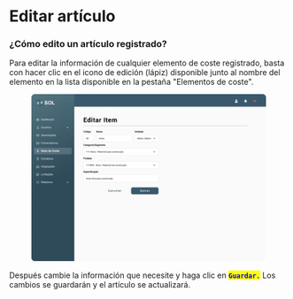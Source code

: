 # Editar artículo

### ¿Cómo edito un artículo registrado?

Para editar la información de cualquier elemento de coste registrado, basta con hacer clic en el icono de edición (lápiz) disponible junto al nombre del elemento en la lista disponible en la pestaña "Elementos de coste".

<figure><img src="../../../.gitbook/assets/Editar item.png" alt=""><figcaption></figcaption></figure>

Después cambie la información que necesite y haga clic en <mark style="color:blue;">**`Guardar.`**</mark> Los cambios se guardarán y el artículo se actualizará.
